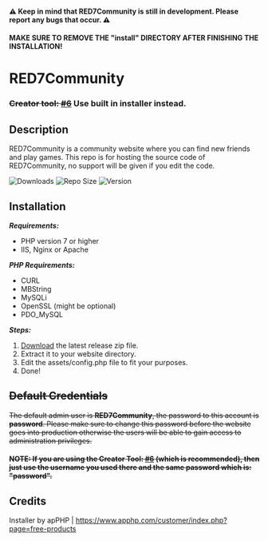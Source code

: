 #### :warning: Keep in mind that RED7Community is still in development. Please report any bugs that occur. :warning:
#### MAKE SURE TO REMOVE THE "install" DIRECTORY AFTER FINISHING THE INSTALLATION!
# RED7Community
### ~~Creator tool: [#6](https://github.com/RED7Studios/RED7Community/issues/6)~~ Use built in installer instead.
## Description
RED7Community is a community website where you can find new friends and play games. This repo is for hosting the source code of RED7Community, no support will be given if you edit the code.

![Downloads](https://img.shields.io/github/downloads/RED7Studios/RED7Community/total)
![Repo Size](https://img.shields.io/github/repo-size/RED7Studios/RED7Community)
![Version](https://img.shields.io/github/v/release/RED7Studios/RED7Community)

## Installation
**_Requirements:_**
- PHP version 7 or higher
- IIS, Nginx or Apache

**_PHP Requirements:_**
- CURL
- MBString
- MySQLi
- OpenSSL (might be optional)
- PDO_MySQL

**_Steps:_**
1. [Download](https://github.com/RED7Studios/RED7Community/releases/latest) the latest release zip file.
2. Extract it to your website directory.
3. Edit the assets/config.php file to fit your purposes.
4. Done!

## ~~Default Credentials~~
~~The default admin user is **RED7Community**, the password to this account is **password**.
Please make sure to change this password before the website goes into production otherwise the users will be able to gain access to administration privileges.~~
#### ~~NOTE: If you are using the Creator Tool: [#6](https://github.com/RED7Studios/RED7Community/issues/6) (which is recommended), then just use the username you used there and the same password which is: "**password**".~~

## Credits
Installer by apPHP | https://www.apphp.com/customer/index.php?page=free-products
